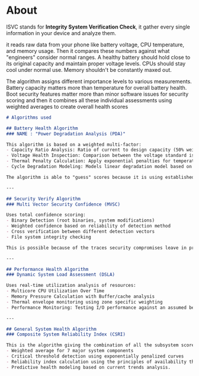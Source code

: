 # About
ISVC stands for **Integrity System Verification Check**, it gather every single information in your device and analyze them.

it reads raw data from your phone like battery voltage, CPU temperature, and memory usage. Then it compares these numbers against what "engineers" consider normal ranges. A healthy battery should hold close to its original capacity and maintain proper voltage levels. CPUs should stay cool under normal use. Memory shouldn't be constantly maxed out.

The algorithm assigns different importance levels to various measurements. Battery capacity matters more than temperature for overall battery health. Boot security features matter more than minor software issues for security scoring and then it combines all these individual assessments using weighted averages to create overall health scores

```markdown
# Algorithms used

## Battery Health Algorithm  
### NAME : "Power Degradation Analysis (PDA)"  

This algorithm is based on a weighted multi-factor: 
- Capacity Ratio Analysis: Ratio of current to design capacity (50% weight)  
- Voltage Health Inspection: Comparison between the voltage standard is 4.2V (20% weight)  
- Thermal Penalty Calculation: Apply exponential penalties for temperatures >45C (15% weight)  
- Cycle Degradation Modeling: Models linear degradation model based on 1000 cycle life span (15% weight)  

The algorithm is able to "guess" scores because it is using established battery chemistry principles - lithium-ion batteries have predictable patterns of degradation based on these physical parameters ;)

---

## Security Verify Algorithm  
### Multi Vector Security Confidence (MVSC)  

Uses total confidence scoring:  
- Binary Detection (root binaries, system modifications)  
- Weighted confidence based on reliability of detection method  
- Cross verification between different detection vectors  
- File system integrity checking 

This is possible because of the traces security compromises leave in predictable places in the system.

---

## Performance Health Algorithm
### Dynamic System Load Assessment (DSLA)  

Uses real-time utilization analysis of resources:  
- Multicore CPU Utilization Over Time
- Memory Pressure Calculation with Buffer/cache analysis  
- Thermal envelope monitoring using zone specific weighting  
- Performance Monitoring: Testing I/O performance against an assumed benchmark performance  

---

## General System Health Algorithm  
### Composite System Reliability Index (CSRI)  

This is the algorithm giving the combination of all the subsystem scores:  
- Weighted average for 7 major system components  
- Critical threshold detection using exponentially penalized curves  
- Reliability index calculation using the principles of availability theory  
- Predictive health modeling based on current trends analysis.
```
